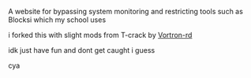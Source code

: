 A website for bypassing system monitoring and restricting tools such as Blocksi which my school uses

i forked this with slight mods from T-crack by  [Vortron-rd]([url](https://github.com/Vortron-rd))

idk just have fun and dont get caught i guess

cya
